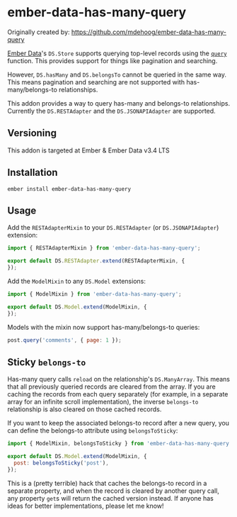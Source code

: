 # ember-data-has-many-query

Originally created by: https://github.com/mdehoog/ember-data-has-many-query

[Ember Data](https://github.com/emberjs/data)'s `DS.Store` supports querying top-level records using the
[`query`](http://emberjs.com/api/data/classes/DS.Store.html#method_query) function. This provides support
for things like pagination and searching.

However, `DS.hasMany` and `DS.belongsTo` cannot be queried in the same way. This means pagination and searching are not
supported with has-many/belongs-to relationships.

This addon provides a way to query has-many and belongs-to relationships. Currently the `DS.RESTAdapter` and the
`DS.JSONAPIAdapter` are supported.

## Versioning

This addon is targeted at Ember & Ember Data v3.4 LTS

## Installation

`ember install ember-data-has-many-query`

## Usage

Add the `RESTAdapterMixin` to your `DS.RESTAdapter` (or `DS.JSONAPIAdapter`) extension:

```javascript
import { RESTAdapterMixin } from 'ember-data-has-many-query';

export default DS.RESTAdapter.extend(RESTAdapterMixin, {
});
```

Add the `ModelMixin` to any `DS.Model` extensions:

```javascript
import { ModelMixin } from 'ember-data-has-many-query';

export default DS.Model.extend(ModelMixin, {
});
```

Models with the mixin now support has-many/belongs-to queries:

```javascript
post.query('comments', { page: 1 });
```

## Sticky `belongs-to`

Has-many query calls `reload` on the relationship's `DS.ManyArray`. This means that all previously
queried records are cleared from the array. If you are caching the records from each query separately
(for example, in a separate array for an infinite scroll implementation), the inverse `belongs-to`
relationship is also cleared on those cached records.

If you want to keep the associated belongs-to record after a new query, you can define the belongs-to
attribute using `belongsToSticky`:

```javascript
import { ModelMixin, belongsToSticky } from 'ember-data-has-many-query';

export default DS.Model.extend(ModelMixin, {
  post: belongsToSticky('post'),
});
```

This is a (pretty terrible) hack that caches the belongs-to record in a separate property, and when the
record is cleared by another query call, any property `get`s will return the cached version instead. If
anyone has ideas for better implementations, please let me know!
